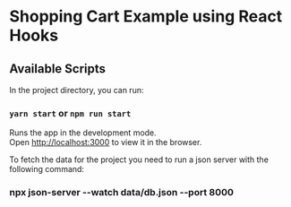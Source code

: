 # Shopping Cart Example using React Hooks

## Available Scripts

In the project directory, you can run:

### `yarn start` or `npm run start`

Runs the app in the development mode.\
Open [http://localhost:3000](http://localhost:3000) to view it in the browser.

To fetch the data for the project you need to run a json server with the following command:

### npx json-server --watch data/db.json --port 8000

